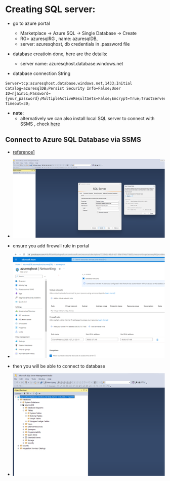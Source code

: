 

# Creating SQL server:

- go to azure portal
  - Marketplace -> Azure SQL -> Single Database -> Create
  - RG> azuresqlRG , name: azuresqlDB, 
  - server: azuresqhost, db credentials in .password file

- database creatioin done, here are the details:
  - server name: azuresqhost.database.windows.net
- database connection String
```text
Server=tcp:azuresqhost.database.windows.net,1433;Initial Catalog=azuresqlDB;Persist Security Info=False;User ID=njain51;Password={your_password};MultipleActiveResultSets=False;Encrypt=True;TrustServerCertificate=False;Connection Timeout=30;
```

- **note**:
  - alternatively we can also install local SQL server to connect with SSMS , check [here](https://www.sqlservertutorial.net/getting-started/install-sql-server-2017/)

## Connect to Azure SQL Database via SSMS
- [reference1](https://learn.microsoft.com/en-us/azure/azure-sql/database/connectivity-settings?view=azuresql&tabs=azure-portal#deny-public-network-access)

- ![img](../images/1.2.0.png)
- ensure you add firewall rule in portal 
- ![img](../images/1.2.1.png)
- then you will be able to connect to database
- ![img](../images/1.2.2.png)

